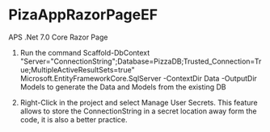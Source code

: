 # PizaAppRazorPageEF
APS .Net 7.0 Core Razor Page 

1) Run the command Scaffold-DbContext "Server="ConnectionString";Database=PizzaDB;Trusted_Connection=True;MultipleActiveResultSets=true" Microsoft.EntityFrameworkCore.SqlServer -ContextDir Data -OutputDir Models 
to generate the Data and Models from the existing DB

2) Right-Click in the project and select Manage User Secrets. This feature allows to store the ConnectionString in a secret location away form the code, it is also a better practice.
